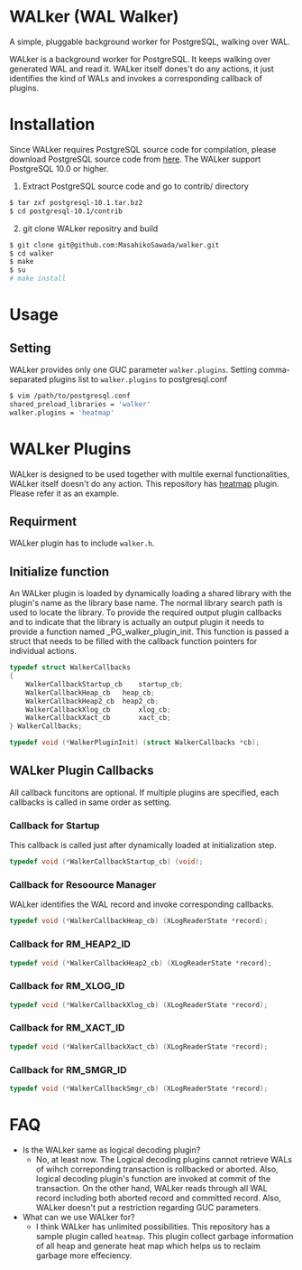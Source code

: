 # WALker (WAL Walker)

A simple, pluggable background worker for PostgreSQL, walking over WAL.

WALker is a background worker for PostgreSQL. It keeps walking over generated WAL and read it. WALker itself dones't do any actions, it just identifies the kind of WALs and invokes a corresponding callback of plugins.

# Installation
Since WALker requires PostgreSQL source code for compilation, please download PostgreSQL source code from [here](https://www.postgresql.org/ftp/source/). The WALker support PostgreSQL 10.0 or higher.

1. Extract PostgreSQL source code and go to contrib/ directory
```bash
$ tar zxf postgresql-10.1.tar.bz2
$ cd postgresql-10.1/contrib
```
2. git clone WALker repositry and build
```bash
$ git clone git@github.com:MasahikoSawada/walker.git
$ cd walker
$ make
$ su
# make install
```

# Usage

## Setting
WALker provides only one GUC parameter `walker.plugins`. Setting comma-separated plugins list to `walker.plugins` to postgresql.conf

```bash
$ vim /path/to/postgresql.conf
shared_preload_libraries = 'walker'
walker.plugins = 'heatmap'
```
# WALker Plugins
WALker is designed to be used together with multile exernal functionalities, WALker itself doesn't do any action. This repository has [heatmap](https://github.com/MasahikoSawada/walker/tree/master/heatmap) plugin. Please refer it as an example.

## Requirment
WALker plugin has to include `walker.h`.

## Initialize function
An WALker plugin is loaded by dynamically loading a shared library with the plugin's name as the library base name. The normal library search path is used to locate the library. To provide the required output plugin callbacks and to indicate that the library is actually an output plugin it needs to provide a function named _PG_walker_plugin_init. This function is passed a struct that needs to be filled with the callback function pointers for individual actions.

```c
typedef struct WalkerCallbacks
{
	WalkerCallbackStartup_cb	startup_cb;
	WalkerCallbackHeap_cb	heap_cb;
	WalkerCallbackHeap2_cb	heap2_cb;
	WalkerCallbackXlog_cb		xlog_cb;
	WalkerCallbackXact_cb		xact_cb;
} WalkerCallbacks;

typedef void (*WalkerPluginInit) (struct WalkerCallbacks *cb);
```

## WALker Plugin Callbacks
All callback funcitons are optional. If multiple plugins are specified, each callbacks is called in same order as setting.

### Callback for Startup
This callback is called just after dynamically loaded at initialization step.

```c
typedef void (*WalkerCallbackStartup_cb) (void);
```

### Callback for Resoource Manager
WALker identifies the WAL record and invoke corresponding callbacks.

```c
typedef void (*WalkerCallbackHeap_cb) (XLogReaderState *record);
```

### Callback for RM_HEAP2_ID

```c
typedef void (*WalkerCallbackHeap2_cb) (XLogReaderState *record);
```

### Callback for RM_XLOG_ID

```c
typedef void (*WalkerCallbackXlog_cb) (XLogReaderState *record);
```

### Callback for RM_XACT_ID

```c
typedef void (*WalkerCallbackXact_cb) (XLogReaderState *record);
```

### Callback for RM_SMGR_ID

```c
typedef void (*WalkerCallbackSmgr_cb) (XLogReaderState *record);
```

# FAQ
* Is the WALker same as logical decoding plugin?
  * No, at least now. The Logical decoding plugins cannot retrieve WALs of wihch correponding transaction is rollbacked or aborted. Also, logical decoding plugin's function are invoked at commit of the transaction. On the other hand, WALker reads through all WAL record including both aborted record and committed record. Also, WALker doesn't put a restriction regarding GUC parameters.
* What can we use WALker for?
  * I think WALker has unlimited possibilities. This repository has a sample plugin called `heatmap`. This plugin collect garbage information of all heap and generate heat map which helps us to reclaim garbage more effeciency.
